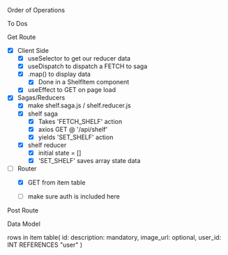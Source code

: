 Order of Operations

To Dos

Get Route
- [x] Client Side
    - [x] useSelector to get our reducer data
    - [x] useDispatch to dispatch a FETCH to saga
    - [x] .map() to display data
        - [x] Done in a ShelfItem component
    - [x] useEffect to GET on page load
- [x] Sagas/Reducers
    - [x] make shelf.saga.js / shelf.reducer.js
    - [x] shelf saga
        - [x] Takes 'FETCH_SHELF' action
        - [x] axios GET @ '/api/shelf'
        - [x] yields 'SET_SHELF' action
    - [x] shelf reducer
        - [x] initial state = []
        - [x] 'SET_SHELF' saves array state data
- [ ] Router
    - [x] GET from item table
    - [ ] make sure auth is included here



Post Route










Data Model

rows in item table(
    id: 
    description: mandatory,
    image_url: optional,
    user_id: INT REFERENCES "user"
)